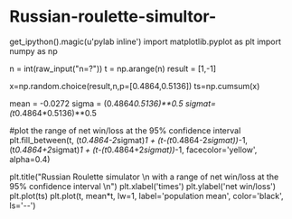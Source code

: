 Russian-roulette-simultor-
==========================
get_ipython().magic(u'pylab inline')
import matplotlib.pyplot as plt
import numpy as np

n = int(raw_input("n=?"))
t = np.arange(n)
result = [1,-1]

x=np.random.choice(result,n,p=[0.4864,0.5136])
ts=np.cumsum(x)

mean = -0.0272
sigma = (0.4864*0.5136)**0.5
sigmat= (t*0.4864*0.5136)**0.5


#plot the range of net win/loss at the 95% confidence interval
plt.fill_between(t, (t*0.4864-2*sigmat)*1 + (t-(t*0.4864-2*sigmat))*-1, (t*0.4864+2*sigmat)*1 + (t-(t*0.4864+2*sigmat))*-1, facecolor='yellow', alpha=0.4)
 
plt.title("Russian Roulette simulator \n with a range of net win/loss at the 95% confidence interval \n")
plt.xlabel('times')
plt.ylabel('net win/loss')
plt.plot(ts)
plt.plot(t, mean*t, lw=1, label='population mean', color='black', ls='--')
